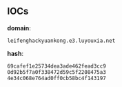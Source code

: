 
## IOCs

__domain__:

```text
leifenghackyuankong.e3.luyouxia.net
```
__hash__:

```text
69cafef1e25734dea3ade462fead3cc9
0d92b5f7a0f338472d59c5f2208475a3
4e34c068e764ad0ff0cb58bc4f143197
```